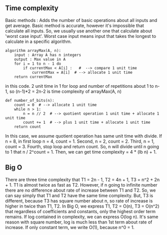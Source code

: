 ## Time complexity
Basic methods : Adds the number of basic operations about all inputs and get average.
Basic method is accurate, however it's impossible that calculate all inputs.
So, we usually use another one that calculate about 'worst case input'.
Worst case input means input that takes the longest to calculate in a specific algorithm. 

```
algorithm arrayMax(A, n):
    input : Array A has n integers
    output : Max value in A
    for i = 1 to n - 1 do
        if currentMax < A[i] :   #  --> compare 1 unit time
            currentMax = A[i]  # --> allocate 1 unit time
    return currentMax
```
in this code. 2 unit time in 1 for loop and number of repetitions about 1 to n-1, so (n-1)*2 = 2n-2 is time complexity of arrayMax(A, n)

```
def number_of_bits(n):
    count = 0  # --> allocate 1 unit time
    while n > 1:
        n = n // 2  # --> quotient operation 1 unit time + allocate 1 unit time 
        count += 1  # --> plus 1 unit time + allocate 1 unit time
    return count
```
In this case, we assume quotient operation has same unit time with divide.
If n = 8, in first loop n = 4, count = 1.
Second, n = 2, count = 2.
Third, n = 1, count = 3.
Fourth, stop loop and return count.
So, n will divide until n going to 1 that n / 2^count = 1. 
Then, we can get time complexity = 4 * (lb n) + 1.

## Big O 
There are three time complexity that T1 = 2n - 1, T2 = 4n + 1, T3 = n^2 + 2n + 1.
T1 is almost twice as fast as T2. However, if n going to infinite number there are no difference about rate of increase between T1 and T2. So, we can say simply that T1 and T2 have the same time complexity. But, T3 is different, because T3 has square number about n, so rate of increase is higher in twice than T1, T2.
In Big O, we express T1, T2 = O(n), T3 = O(n^2) that regardless of coefficients and constants, only the highest order term remains. 
If log contained in complexity, we can express O(log n). It's same reason with square number, log is much less than 1st term about rate of increase.
If only constant term, we write O(1), because n^0 = 1.